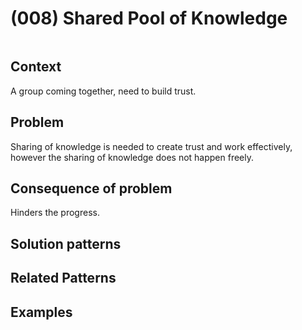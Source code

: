 # (008) Shared Pool of Knowledge

<image>

## Context

A group coming together, need to build trust.

## Problem

Sharing of knowledge is needed to create trust and work effectively, however the sharing of knowledge does not happen freely.

## Consequence of problem

Hinders the progress.

## Solution patterns

## Related Patterns

## Examples

<links to examples>